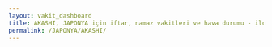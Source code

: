 ```yaml
---
layout: vakit_dashboard
title: AKASHI, JAPONYA için iftar, namaz vakitleri ve hava durumu - ilçe/eyalet seç
permalink: /JAPONYA/AKASHI/
---
```


<script type="text/javascript">
  var GLOBAL_COUNTRY = 'JAPONYA';
  var GLOBAL_CITY = 'AKASHI';
  var GLOBAL_STATE = '';
  var lat = 72;
  var lon = 21;
</script>
